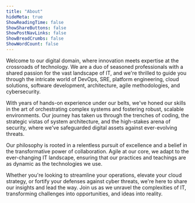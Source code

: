 ```yaml
---
title: "About"
hideMeta: true
ShowReadingTime: false
ShowShareButtons: false
ShowPostNavLinks: false
ShowBreadCrumbs: false
ShowWordCount: false
---
```


Welcome to our digital domain, where innovation meets expertise at the crossroads of technology. We are a duo of seasoned professionals with a shared passion for the vast landscape of IT, and we're thrilled to guide you through the intricate world of DevOps, SRE, platform engineering, cloud solutions, software development, architecture, agile methodologies, and cybersecurity.

With years of hands-on experience under our belts, we've honed our skills in the art of orchestrating complex systems and fostering robust, scalable environments. Our journey has taken us through the trenches of coding, the strategic vistas of system architecture, and the high-stakes arena of security, where we've safeguarded digital assets against ever-evolving threats.

Our philosophy is rooted in a relentless pursuit of excellence and a belief in the transformative power of collaboration. Agile at our core, we adapt to the ever-changing IT landscape, ensuring that our practices and teachings are as dynamic as the technologies we use.

Whether you're looking to streamline your operations, elevate your cloud strategy, or fortify your defenses against cyber threats, we're here to share our insights and lead the way. Join us as we unravel the complexities of IT, transforming challenges into opportunities, and ideas into reality.
